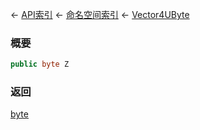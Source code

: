 ← [API索引](Api-Index) ← [命名空间索引](Namespace-Index) ← [Vector4UByte](VRageMath.Vector4UByte)

### 概要

```csharp
public byte Z
```

### 返回

[byte](https://docs.microsoft.com/en-us/dotnet/api/System.Byte?view=netframework-4.6)


